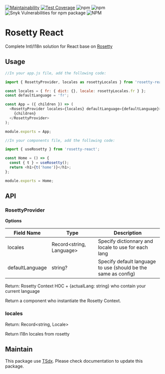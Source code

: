 [![Maintainability](https://api.codeclimate.com/v1/badges/82e2c932c7dde770cdd4/maintainability)](https://codeclimate.com/github/flexper/rosetty-react/maintainability) [![Test Coverage](https://api.codeclimate.com/v1/badges/82e2c932c7dde770cdd4/test_coverage)](https://codeclimate.com/github/flexper/rosetty-react/test_coverage) ![npm](https://img.shields.io/npm/v/rosetty-react) ![npm](https://img.shields.io/npm/dm/rosetty-react) ![Snyk Vulnerabilities for npm package](https://img.shields.io/snyk/vulnerabilities/npm/rosetty-react) ![NPM](https://img.shields.io/npm/l/rosetty-react)

# Rosetty React

Complete Intl/I18n solution for React base on [Rosetty](https://github.com/flexper/rosetty)

## Usage

```js
//In your app.js file, add the following code:

import { RosettyProvider, locales as rosettyLocales } from 'rosetty-react';

const locales = { fr: { dict: {}, locale: rosettyLocales.fr } };
const defaultLanguage = 'fr';

const App = ({ children }) => (
  <RosettyProvider locales={locales} defaultLanguage={defaultLanguage}>
    {children}
  </RosettyProvider>
);

module.exports = App;

//In your components file, add the following code:

import { useRosetty } from 'rosetty-react';

const Home = () => {
  const { t } = useRosetty();
  return <h1>{t('home')}</h1>;
};

module.exports = Home;

```

## API

### RosettyProvider

**Options**

| Field Name      | Type                     | Description                                                    |
| --------------- | ------------------------ | -------------------------------------------------------------- |
| locales         | Record<string, Language> | Specify dictionnary and locale to use for each lang            |
| defaultLanguage | string?                  | Specify default language to use (should be the same as config) |

Return: Rosetty Context HOC + {actualLang: string} who contain your current language

Return a component who instantiate the Rosetty Context.

### locales

Return: Record<string, Locale>

Return I18n locales from rosetty

## Maintain

This package use [TSdx](https://github.com/jaredpalmer/tsdx). Please check documentation to update this package.

